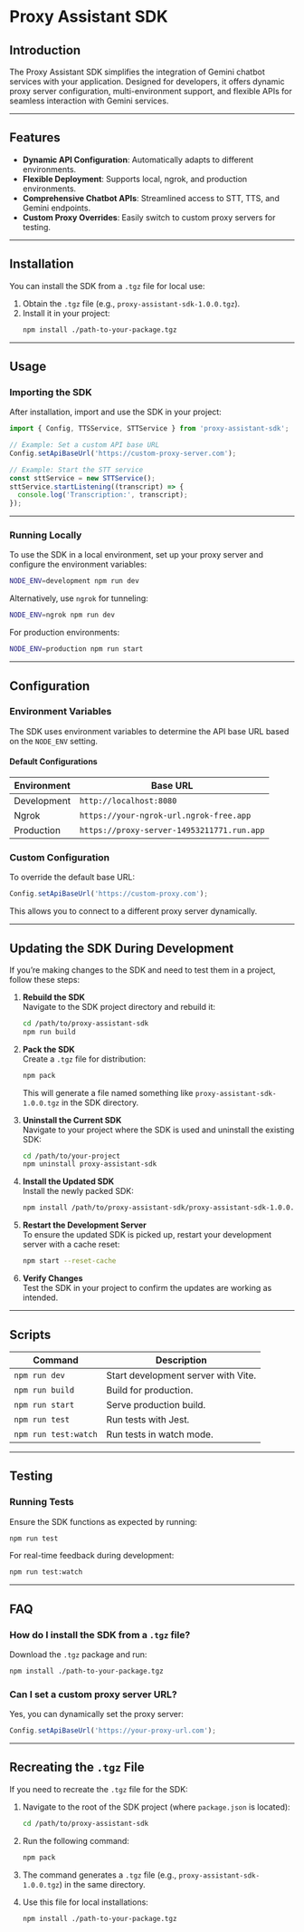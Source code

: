 # Proxy Assistant SDK

## Introduction

The Proxy Assistant SDK simplifies the integration of Gemini chatbot services with your application. Designed for developers, it offers dynamic proxy server configuration, multi-environment support, and flexible APIs for seamless interaction with Gemini services.

---

## Features

- **Dynamic API Configuration**: Automatically adapts to different environments.
- **Flexible Deployment**: Supports local, ngrok, and production environments.
- **Comprehensive Chatbot APIs**: Streamlined access to STT, TTS, and Gemini endpoints.
- **Custom Proxy Overrides**: Easily switch to custom proxy servers for testing.

---

## Installation

You can install the SDK from a `.tgz` file for local use:

1. Obtain the `.tgz` file (e.g., `proxy-assistant-sdk-1.0.0.tgz`).
2. Install it in your project:
   ```bash
   npm install ./path-to-your-package.tgz
   ```

---

## Usage

### Importing the SDK

After installation, import and use the SDK in your project:

```javascript
import { Config, TTSService, STTService } from 'proxy-assistant-sdk';

// Example: Set a custom API base URL
Config.setApiBaseUrl('https://custom-proxy-server.com');

// Example: Start the STT service
const sttService = new STTService();
sttService.startListening((transcript) => {
  console.log('Transcription:', transcript);
});
```

---

### Running Locally

To use the SDK in a local environment, set up your proxy server and configure the environment variables:

```bash
NODE_ENV=development npm run dev
```

Alternatively, use `ngrok` for tunneling:

```bash
NODE_ENV=ngrok npm run dev
```

For production environments:

```bash
NODE_ENV=production npm run start
```

---

## Configuration

### Environment Variables

The SDK uses environment variables to determine the API base URL based on the `NODE_ENV` setting.

#### Default Configurations

| Environment | Base URL                                   |
| ----------- | ------------------------------------------ |
| Development | `http://localhost:8080`                    |
| Ngrok       | `https://your-ngrok-url.ngrok-free.app`    |
| Production  | `https://proxy-server-14953211771.run.app` |

### Custom Configuration

To override the default base URL:

```javascript
Config.setApiBaseUrl('https://custom-proxy.com');
```

This allows you to connect to a different proxy server dynamically.

---

## Updating the SDK During Development

If you’re making changes to the SDK and need to test them in a project, follow these steps:

1. **Rebuild the SDK**\
   Navigate to the SDK project directory and rebuild it:

   ```bash
   cd /path/to/proxy-assistant-sdk
   npm run build
   ```

2. **Pack the SDK**\
   Create a `.tgz` file for distribution:

   ```bash
   npm pack
   ```

   This will generate a file named something like `proxy-assistant-sdk-1.0.0.tgz` in the SDK directory.

3. **Uninstall the Current SDK**\
   Navigate to your project where the SDK is used and uninstall the existing SDK:

   ```bash
   cd /path/to/your-project
   npm uninstall proxy-assistant-sdk
   ```

4. **Install the Updated SDK**\
   Install the newly packed SDK:

   ```bash
   npm install /path/to/proxy-assistant-sdk/proxy-assistant-sdk-1.0.0.tgz
   ```

5. **Restart the Development Server**\
   To ensure the updated SDK is picked up, restart your development server with a cache reset:

   ```bash
   npm start --reset-cache
   ```

6. **Verify Changes**\
   Test the SDK in your project to confirm the updates are working as intended.

---

## Scripts

| Command              | Description                         |
| -------------------- | ----------------------------------- |
| `npm run dev`        | Start development server with Vite. |
| `npm run build`      | Build for production.               |
| `npm run start`      | Serve production build.             |
| `npm run test`       | Run tests with Jest.                |
| `npm run test:watch` | Run tests in watch mode.            |

---

## Testing

### Running Tests

Ensure the SDK functions as expected by running:

```bash
npm run test
```

For real-time feedback during development:

```bash
npm run test:watch
```

---

## FAQ

### How do I install the SDK from a `.tgz` file?

Download the `.tgz` package and run:

```bash
npm install ./path-to-your-package.tgz
```

### Can I set a custom proxy server URL?

Yes, you can dynamically set the proxy server:

```javascript
Config.setApiBaseUrl('https://your-proxy-url.com');
```

---

## Recreating the `.tgz` File

If you need to recreate the `.tgz` file for the SDK:

1. Navigate to the root of the SDK project (where `package.json` is located):

   ```bash
   cd /path/to/proxy-assistant-sdk
   ```

2. Run the following command:

   ```bash
   npm pack
   ```

3. The command generates a `.tgz` file (e.g., `proxy-assistant-sdk-1.0.0.tgz`) in the same directory.

4. Use this file for local installations:

   ```bash
   npm install ./path-to-your-package.tgz
   ```
